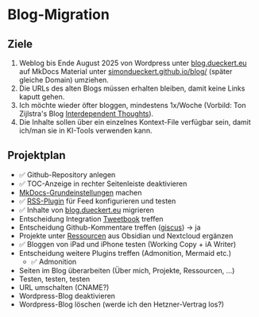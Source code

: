 # Blog-Migration
## Ziele
1. Weblog bis Ende August 2025 von Wordpress unter [blog.dueckert.eu](https://blog.dueckert.eu) auf MkDocs Material unter [simondueckert.github.io/blog/](https://simondueckert.github.io/blog/) (später gleiche Domain) umziehen.
2. Die URLs des alten Blogs müssen erhalten bleiben, damit keine Links kaputt gehen.
3. Ich möchte wieder öfter bloggen, mindestens 1x/Woche (Vorbild: Ton Zijlstra's Blog [Interdependent Thoughts](https://www.zylstra.org/blog/)).
4. Die Inhalte sollen über ein einzelnes Kontext-File verfügbar sein, damit ich/man sie in KI-Tools verwenden kann.

## Projektplan

- ✅ Github-Repository anlegen
- ✅ TOC-Anzeige in rechter Seitenleiste deaktivieren
- [MkDocs-Grundeinstellungen](https://squidfunk.github.io/mkdocs-material/setup/) machen
- ✅ [RSS-Plugin](https://github.com/guts/mkdocs-rss-plugin) für Feed konfigurieren und testen
- ✅ Inhalte von [blog.dueckert.eu](https://blog.dueckert.eu) migrieren
- Entscheidung Integration [Tweetbook](https://simondueckert.github.io/tweetbook/de) treffen
- Entscheidung Github-Kommentare treffen ([giscus](https://giscus.app/de)) -> ja
- Projekte unter [Ressourcen](resources.md) aus Obsidian und Nextcloud ergänzen
- ✅ Bloggen von iPad und iPhone testen (Working Copy + iA Writer)
- Entscheidung weitere Plugins treffen (Admonition, Mermaid etc.)
    - ✅ Admonition
- Seiten im Blog überarbeiten (Über mich, Projekte, Ressourcen, ...)
- Testen, testen, testen
- URL umschalten (CNAME?)
- Wordpress-Blog deaktivieren
- Wordpress-Blog löschen (werde ich den Hetzner-Vertrag los?)